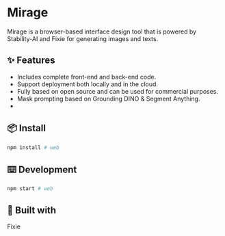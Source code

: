 # Mirage 
Mirage is a browser-based interface design tool that is powered by Stability-AI and Fixie for generating images and texts.


## ✨ Features

- Includes complete front-end and back-end code.
- Support deployment both locally and in the cloud.
- Fully based on open source and can be used for commercial purposes.
- Mask prompting based on Grounding DINO & Segment Anything.
- 


## 📦 Install

```bash
npm install # web

```

## ⌨️ Development

```bash
npm start # web

```

## 🔗 Built with
Fixie